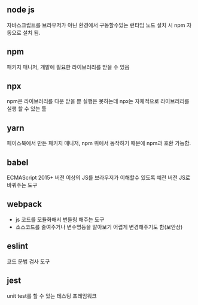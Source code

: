 

## node js
자바스크립트를 브라우저가 아닌 환경에서 구동할수있는 런타임
노드 설치 시 npm 자동으로 설치 됨.

## npm
패키지 매니저, 개발에 필요한 라이브러리를 받을 수 있음

## npx
npm은 라이브러리를 다운 받을 뿐 실행은 못하는데 npx는 자체적으로 라이브러리를 실행 할 수 있는 툴

## yarn
페이스북에서 만든 패키지 매니저, npm 위에서 동작하기 때문에 npm과 호환 가능함.

## babel
ECMAScript 2015+ 버전 이상의 JS를
브라우저가 이해할수 있도록 예전 버전 JS로 바꿔주는 도구

## webpack
- js 코드를 모듈화해서 번들링 해주는 도구
- 소스코드를 줄여주거나 변수명등을 알아보기 어렵게 변경해주기도 함(보안상)
  
## eslint
코드 문법 검사 도구

## jest
unit test를 할 수 있는 테스팅 프레임워크

